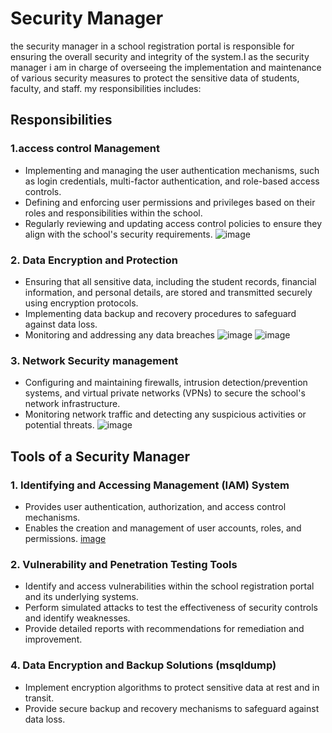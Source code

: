 # Security Manager

the security manager in a school registration portal is responsible for ensuring the overall security and integrity of the system.I as the security manager i am in charge of overseeing the implementation and maintenance of various security measures to protect the sensitive data of students, faculty, and staff. my responsibilities includes:

## Responsibilities

### 1.access control  Management
- Implementing and managing the user authentication mechanisms, such as login credentials, multi-factor authentication, and role-based access controls.
- Defining and enforcing user permissions and privileges based on their roles and responsibilities within the school.
- Regularly reviewing and updating access control policies to ensure they align with the school's security requirements.
  ![image](https://github.com/NGcodeX/spiderdiplome/blob/belinda_branch/security%20architecture%20work.jpg?raw=true)

### 2. Data Encryption and Protection
- Ensuring that all sensitive data, including the student records, financial information, and personal details, are stored and transmitted securely using encryption protocols.
- Implementing data backup and recovery procedures to safeguard against data loss.
- Monitoring and addressing any data breaches
  ![image](https://github.com/NGcodeX/spiderdiplome/blob/belinda_branch/WhatsApp%20Image%202024-06-14%20at%203.34.04%20PM.jpeg?raw=true)
  ![image](https://github.com/NGcodeX/spiderdiplome/blob/belinda_branch/WhatsApp%20Image%202024-06-14%20at%203.46.33%20PM.jpeg?raw=true)

### 3. Network Security management 
- Configuring and maintaining firewalls, intrusion detection/prevention systems, and virtual private networks (VPNs) to secure the school's network infrastructure.
- Monitoring network traffic and detecting any suspicious activities or potential threats.
  ![image](https://github.com/NGcodeX/spiderdiplome/blob/belinda_branch/WhatsApp%20Image%202024-06-14%20at%203.46.33%20PM.jpeg?raw=true)



## Tools of a Security Manager

### 1. Identifying and Accessing Management (IAM) System
- Provides user authentication, authorization, and access control mechanisms.
- Enables the creation and management of user accounts, roles, and permissions.
  [image](https://github.com/NGcodeX/spiderdiplome/blob/belinda_branch/security%20architecture%20work.jpg?raw=true)

### 2. Vulnerability and Penetration Testing Tools
- Identify and access vulnerabilities within the school registration portal and its underlying systems.
- Perform simulated attacks to test the effectiveness of security controls and identify weaknesses.
- Provide detailed reports with recommendations for remediation and improvement.

### 4. Data Encryption and Backup Solutions (msqldump)
- Implement encryption algorithms to protect sensitive data at rest and in transit.
- Provide secure backup and recovery mechanisms to safeguard against data loss.


